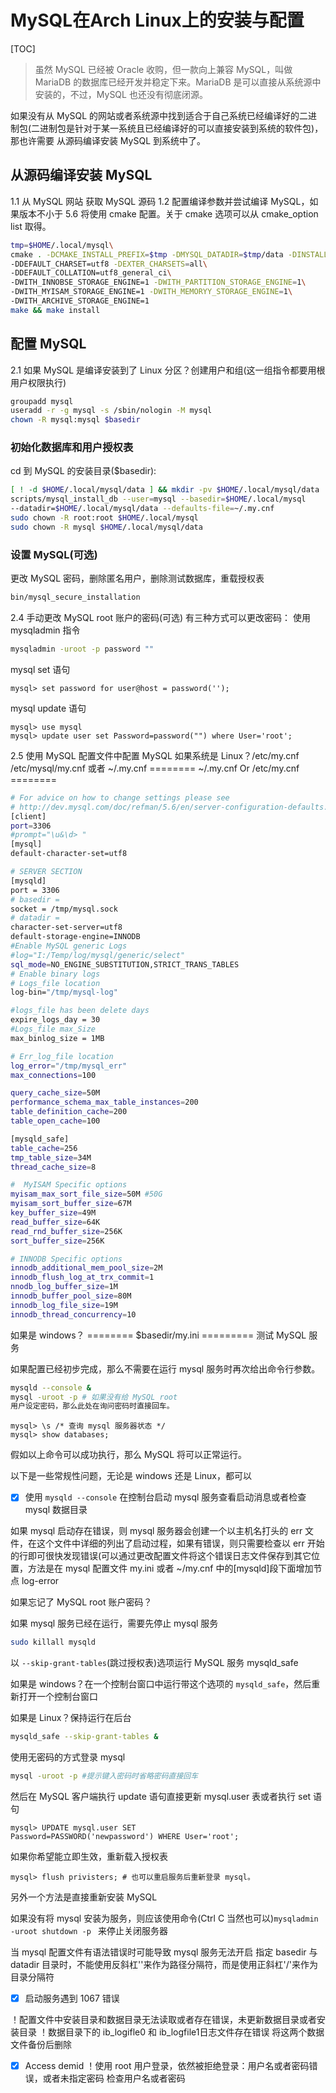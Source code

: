 <link href="../../css/style.css" rel="stylesheet" type="text/css" />

# MySQL在Arch Linux上的安装与配置
[TOC]

>虽然 MySQL 已经被 Oracle 收购，但一款向上兼容 MySQL，叫做 MariaDB 的数据库已经开发并稳定下来。MariaDB 是可以直接从系统源中安装的，不过，MySQL 也还没有彻底闭源。

 如果没有从 MySQL 的网站或者系统源中找到适合于自己系统已经编译好的二进制包(二进制包是针对于某一系统且已经编译好的可以直接安装到系统的软件包)，那也许需要 从源码编译安装 MySQL 到系统中了。

## 从源码编译安装 MySQL
1.1 从 MySQL 网站 获取 MySQL 源码
1.2 配置编译参数并尝试编译 MySQL，如果版本不小于 5.6 将使用 cmake 配置。关于 cmake 选项可以从 cmake_option list 取得。

```Bash
tmp=$HOME/.local/mysql\
cmake . -DCMAKE_INSTALL_PREFIX=$tmp -DMYSQL_DATADIR=$tmp/data -DINSTALL_BINDIR=$HOME/bin\
-DDEFAULT_CHARSET=utf8 -DEXTER_CHARSETS=all\
-DDEFAULT_COLLATION=utf8_general_ci\
-DWITH_INNOBSE_STORAGE_ENGINE=1 -DWITH_PARTITION_STORAGE_ENGINE=1\
-DWITH_MYISAM_STORAGE_ENGINE=1 -DWITH_MEMORYY_STORAGE_ENGINE=1\
-DWITH_ARCHIVE_STORAGE_ENGINE=1
make && make install
```

## 配置 MySQL
 2.1 如果 MySQL 是编译安装到了 Linux 分区？创建用户和组(这一组指令都要用根用户权限执行)

```Bash
groupadd mysql
useradd -r -g mysql -s /sbin/nologin -M mysql
chown -R mysql:mysql $basedir
```

### 初始化数据库和用户授权表

cd 到 MySQL 的安装目录($basedir):
```Bash
[ ! -d $HOME/.local/mysql/data ] && mkdir -pv $HOME/.local/mysql/data
scripts/mysql_install_db --user=mysql --basedir=$HOME/.local/mysql
--datadir=$HOME/.local/mysql/data --defaults-file=~/.my.cnf
sudo chown -R root:root $HOME/.local/mysql
sudo chown -R mysql $HOME/.local/mysql/data
```

### 设置 MySQL(可选)
更改 MySQL 密码，删除匿名用户，删除测试数据库，重载授权表
```Bash
bin/mysql_secure_installation
```

2.4 手动更改 MySQL root 账户的密码(可选)
有三种方式可以更改密码：
使用mysqladmin 指令

```Bash
mysqladmin -uroot -p password ""
```

mysql set 语句
```mysql
mysql> set password for user@host = password('');
```

mysql update 语句
```mysql
mysql> use mysql
mysql> update user set Password=password("") where User='root';
```

2.5 使用 MySQL 配置文件中配置 MySQL
如果系统是 Linux？/etc/my.cnf /etc/mysql/my.cnf 或者 ~/.my.cnf
======== ~/.my.cnf Or /etc/my.cnf ========

```Bash
# For advice on how to change settings please see
# http://dev.mysql.com/doc/refman/5.6/en/server-configuration-defaults.html
[client]
port=3306
#prompt="\u&\d> "
[mysql]
default-character-set=utf8

# SERVER SECTION
[mysqld]
port = 3306
# basedir = 
socket = /tmp/mysql.sock
# datadir =  
character-set-server=utf8
default-storage-engine=INNODB
#Enable MySQL generic Logs
#log="I:/Temp/log/mysql/generic/select"
sql_mode=NO_ENGINE_SUBSTITUTION,STRICT_TRANS_TABLES 
# Enable binary logs
# Logs_file location
log-bin="/tmp/mysql-log"

#logs_file has been delete days
expire_logs_day = 30
#Logs_file max_Size
max_binlog_size = 1MB

# Err_log_file location
log_error="/tmp/mysql_err"
max_connections=100

query_cache_size=50M
performance_schema_max_table_instances=200
table_definition_cache=200
table_open_cache=100

[mysqld_safe]
table_cache=256
tmp_table_size=34M
thread_cache_size=8

#  MyISAM Specific options
myisam_max_sort_file_size=50M #50G
myisam_sort_buffer_size=67M
key_buffer_size=49M
read_buffer_size=64K
read_rnd_buffer_size=256K
sort_buffer_size=256K

# INNODB Specific options  
innodb_additional_mem_pool_size=2M
innodb_flush_log_at_trx_commit=1
nnodb_log_buffer_size=1M
innodb_buffer_pool_size=80M
innodb_log_file_size=19M
innodb_thread_concurrency=10
```

如果是 windows？
======== $basedir/my.ini =========
测试 MySQL 服务

如果配置已经初步完成，那么不需要在运行 mysql 服务时再次给出命令行参数。

```Bash
mysqld --console & 
mysql -uroot -p # 如果没有给 MySQL root
用户设定密码，那么此处在询问密码时直接回车。
```

```mysql
mysql> \s /* 查询 mysql 服务器状态 */
mysql> show databases;
```

假如以上命令可以成功执行，那么 MySQL 将可以正常运行。

以下是一些常规性问题，无论是 windows 还是 Linux，都可以

- [x] 使用 ```mysqld --console``` 在控制台启动 mysql 服务查看启动消息或者检查 mysql 数据目录
 
如果 mysql 启动存在错误，则 mysql 服务器会创建一个以主机名打头的 err 文件，在这个文件中详细的列出了启动过程，如果有错误，则只需要检查以 err 开始的行即可很快发现错误(可以通过更改配置文件将这个错误日志文件保存到其它位置，方法是在 mysql 配置文件 my.ini 或者 ~/my.cnf 中的[mysqld]段下面增加节点 log-error

如果忘记了 MySQL root 账户密码？

如果 mysql 服务已经在运行，需要先停止 mysql 服务
```Bash
sudo killall mysqld
```

以 ```--skip-grant-tables```(跳过授权表)选项运行 MySQL 服务 mysqld_safe

如果是 windows？在一个控制台窗口中运行带这个选项的 ```mysqld_safe```，然后重新打开一个控制台窗口

如果是 Linux？保持运行在后台
```Bash
mysqld_safe --skip-grant-tables &
```

使用无密码的方式登录 mysql
```Bash
mysql -uroot -p #提示键入密码时省略密码直接回车
```

然后在 MySQL 客户端执行 update 语句直接更新 mysql.user 表或者执行 set 语句
```mysql
mysql> UPDATE mysql.user SET
Password=PASSWORD('newpassword') WHERE User='root';
```

如果你希望能立即生效，重新载入授权表
```mysql
mysql> flush privisters; # 也可以重启服务后重新登录 mysql。
```

另外一个方法是直接重新安装 MySQL

如果没有将 mysql 安装为服务，则应该使用命令(Ctrl C 当然也可以)```mysqladmin -uroot shutdown -p ``` 来停止关闭服务器

当 mysql 配置文件有语法错误时可能导致 mysql 服务无法开启
指定 basedir 与 datadir 目录时，不能使用反斜杠'\'来作为路径分隔符，而是使用正斜杠'/'来作为目录分隔符

- [x] 启动服务遇到 1067 错误

！配置文件中安装目录和数据目录无法读取或者存在错误，未更新数据目录或者安装目录
！数据目录下的 ib_logifle0 和 ib_logfile1日志文件存在错误
将这两个数据文件备份后删除

- [x] Access demid
！使用 root 用户登录，依然被拒绝登录：用户名或者密码错误，或者未指定密码
检查用户名或者密码

